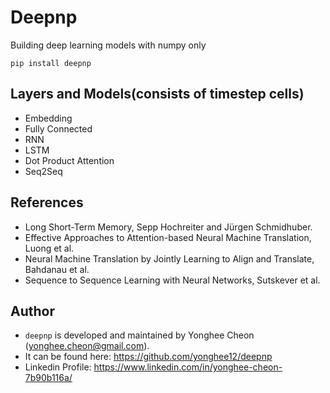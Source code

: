# Deepnp   
Building deep learning models with numpy only   

`pip install deepnp`
 
## Layers and Models(consists of timestep cells)    
- Embedding
- Fully Connected
- RNN
- LSTM
- Dot Product Attention
- Seq2Seq

## References
- Long Short-Term Memory, Sepp Hochreiter and Jürgen Schmidhuber.
- Effective Approaches to Attention-based Neural Machine Translation, Luong et al.
- Neural Machine Translation by Jointly Learning to Align and Translate, Bahdanau et al.
- Sequence to Sequence Learning with Neural Networks, Sutskever et al.

## Author
- `deepnp` is developed and maintained by Yonghee Cheon (yonghee.cheon@gmail.com).      
- It can be found here: https://github.com/yonghee12/deepnp
- Linkedin Profile: https://www.linkedin.com/in/yonghee-cheon-7b90b116a/